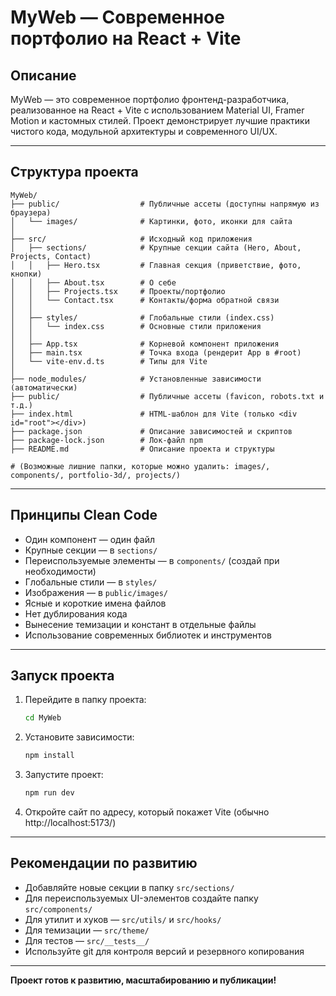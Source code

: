 # MyWeb — Современное портфолио на React + Vite

## Описание

MyWeb — это современное портфолио фронтенд-разработчика, реализованное на React + Vite с использованием Material UI, Framer Motion и кастомных стилей. Проект демонстрирует лучшие практики чистого кода, модульной архитектуры и современного UI/UX.

---

## Структура проекта

```
MyWeb/
├── public/                  # Публичные ассеты (доступны напрямую из браузера)
│   └── images/              # Картинки, фото, иконки для сайта
│
├── src/                     # Исходный код приложения
│   ├── sections/            # Крупные секции сайта (Hero, About, Projects, Contact)
│   │   ├── Hero.tsx         # Главная секция (приветствие, фото, кнопки)
│   │   ├── About.tsx        # О себе
│   │   ├── Projects.tsx     # Проекты/портфолио
│   │   └── Contact.tsx      # Контакты/форма обратной связи
│   │
│   ├── styles/              # Глобальные стили (index.css)
│   │   └── index.css        # Основные стили приложения
│   │
│   ├── App.tsx              # Корневой компонент приложения
│   ├── main.tsx             # Точка входа (рендерит App в #root)
│   └── vite-env.d.ts        # Типы для Vite
│
├── node_modules/            # Установленные зависимости (автоматически)
├── public/                  # Публичные ассеты (favicon, robots.txt и т.д.)
├── index.html               # HTML-шаблон для Vite (только <div id="root"></div>)
├── package.json             # Описание зависимостей и скриптов
├── package-lock.json        # Лок-файл npm
├── README.md                # Описание проекта и структуры

# (Возможные лишние папки, которые можно удалить: images/, components/, portfolio-3d/, projects/)
```

---

## Принципы Clean Code
- Один компонент — один файл
- Крупные секции — в `sections/`
- Переиспользуемые элементы — в `components/` (создай при необходимости)
- Глобальные стили — в `styles/`
- Изображения — в `public/images/`
- Ясные и короткие имена файлов
- Нет дублирования кода
- Вынесение темизации и констант в отдельные файлы
- Использование современных библиотек и инструментов

---

## Запуск проекта
1. Перейдите в папку проекта:
   ```sh
   cd MyWeb
   ```
2. Установите зависимости:
   ```sh
   npm install
   ```
3. Запустите проект:
   ```sh
   npm run dev
   ```
4. Откройте сайт по адресу, который покажет Vite (обычно http://localhost:5173/)

---

## Рекомендации по развитию
- Добавляйте новые секции в папку `src/sections/`
- Для переиспользуемых UI-элементов создайте папку `src/components/`
- Для утилит и хуков — `src/utils/` и `src/hooks/`
- Для темизации — `src/theme/`
- Для тестов — `src/__tests__/`
- Используйте git для контроля версий и резервного копирования

---

**Проект готов к развитию, масштабированию и публикации!**
